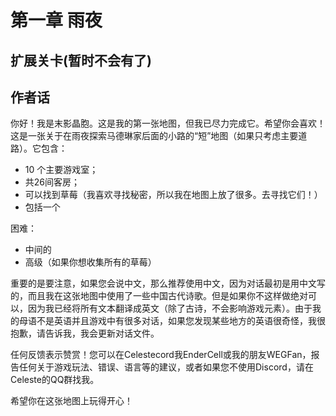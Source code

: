 # 第一章 雨夜

## 扩展关卡(**暂时不会有了**)


## 作者话

你好！我是末影晶胞。这是我的第一张地图，但我已尽力完成它。希望你会喜欢！
这是一张关于在雨夜探索马德琳家后面的小路的“短”地图（如果只考虑主要道路）。它包含：

- 10 个主要游戏室；
- 共26间客房；
- 可以找到草莓（我喜欢寻找秘密，所以我在地图上放了很多。去寻找它们！）
- 包括一个

困难：
- 中间的
- 高级（如果你想收集所有的草莓）

重要的是要注意，如果您会说中文，那么推荐使用中文，因为对话最初是用中文写的，而且我在这张地图中使用了一些中国古代诗歌。但是如果你不这样做绝对可以，因为我已经将所有文本翻译成英文（除了古诗，不会影响游戏元素）。由于我的母语不是英语并且游戏中有很多对话，如果您发现某些地方的英语很奇怪，我很抱歉，请告诉我，我会更新对话文件。

任何反馈表示赞赏！您可以在Celestecord我EnderCell或我的朋友WEGFan，报告任何关于游戏玩法、错误、语言等的建议，或者如果您不使用Discord，请在Celeste的QQ群找我。

希望你在这张地图上玩得开心！ 
